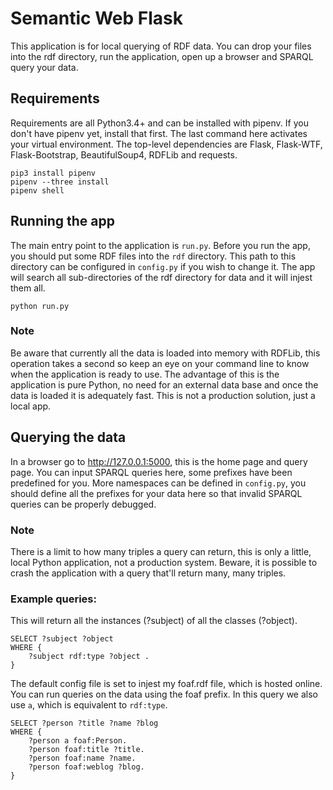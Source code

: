 # Semantic Web Flask

This application is for local querying of RDF data. You can drop your files into
the rdf directory, run the application, open up a browser and SPARQL query your
data.

## Requirements

Requirements are all
Python3.4+ and can be installed with pipenv. If you
don't have pipenv yet, install that first. The last command here activates your
virtual environment. The top-level dependencies are Flask, Flask-WTF,
Flask-Bootstrap, BeautifulSoup4, RDFLib and requests.

```
pip3 install pipenv
pipenv --three install
pipenv shell
```

## Running the app
The main entry point to the application is `run.py`. Before you run the app,
you should put some RDF files into the `rdf` directory. This path to this
directory can be configured in `config.py` if you wish to change it. The app
will search all sub-directories of the rdf directory for data and it will
injest them all.

```
python run.py
```

### Note
Be aware that currently all the data is loaded into memory with RDFLib, this
operation takes a second so keep an eye on your command line to know when
the application is ready to use. The advantage of this is the application is
pure Python, no need for an external data base and once the data is loaded it
is adequately fast. This is not a production solution, just a local app.

## Querying the data

In a browser go to <http://127.0.0.1:5000>, this is the home page and query page.
You can input SPARQL queries here, some prefixes have been predefined for you.
More namespaces can be defined in `config.py`, you should define all the prefixes
for your data here so that invalid SPARQL queries can be properly debugged.

### Note
There is a limit to how many triples a query can return, this is only a little,
local Python application, not a production system. Beware, it is possible to crash
the application with a query that'll return many, many triples.


### Example queries:
This will return all the instances (?subject) of all the classes (?object).

```sparql
SELECT ?subject ?object
WHERE {
    ?subject rdf:type ?object .
}
```

The default config file is set to injest my foaf.rdf file, which is
hosted online. You can run queries on the data using the foaf prefix.
In this query we also use `a`, which is equivalent to `rdf:type`.

```sparql
SELECT ?person ?title ?name ?blog
WHERE {
    ?person a foaf:Person.
    ?person foaf:title ?title.
    ?person foaf:name ?name.
    ?person foaf:weblog ?blog.
}
```
